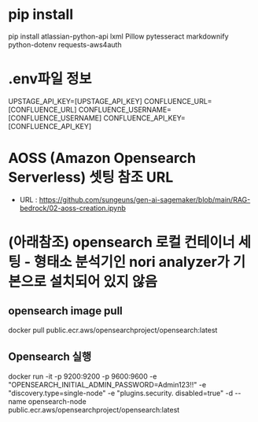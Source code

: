 
# pip install
pip install atlassian-python-api lxml Pillow pytesseract markdownify python-dotenv requests-aws4auth

# .env파일 정보
UPSTAGE_API_KEY=[UPSTAGE_API_KEY]
CONFLUENCE_URL=[CONFLUENCE_URL]
CONFLUENCE_USERNAME=[CONFLUENCE_USERNAME]
CONFLUENCE_API_KEY=[CONFLUENCE_API_KEY]

# AOSS (Amazon Opensearch Serverless) 셋팅 참조 URL

- URL : https://github.com/sungeuns/gen-ai-sagemaker/blob/main/RAG-bedrock/02-aoss-creation.ipynb

# (아래참조) opensearch 로컬 컨테이너 세팅 - 형태소 분석기인 nori analyzer가 기본으로 설치되어 있지 않음

## opensearch image pull
docker pull public.ecr.aws/opensearchproject/opensearch:latest

## Opensearch 실행

docker run -it -p 9200:9200 -p 9600:9600 -e "OPENSEARCH_INITIAL_ADMIN_PASSWORD=Admin123!!" -e "discovery.type=single-node" -e "plugins.security.
disabled=true" -d --name opensearch-node public.ecr.aws/opensearchproject/opensearch:latest 
